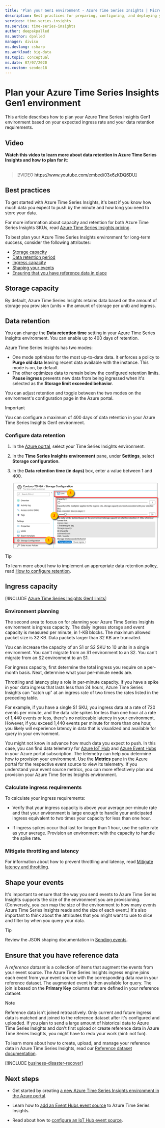 ```yaml
---
title: 'Plan your Gen1 environment - Azure Time Series Insights | Microsoft Docs'
description: Best practices for preparing, configuring, and deploying your Azure Time Series Insights Gen1 environment.
services: time-series-insights
ms.service: time-series-insights
author: deepakpalled
ms.author: dpalled
manager: diviso
ms.devlang: csharp
ms.workload: big-data
ms.topic: conceptual
ms.date: 07/07/2020
ms.custom: seodec18
---
```


# Plan your Azure Time Series Insights Gen1 environment

This article describes how to plan your Azure Time Series Insights Gen1 environment based on your expected ingress rate and your data retention requirements.

## Video

**Watch this video to learn more about data retention in Azure Time Series Insights and how to plan for it**:<br /><br />

> [!VIDEO https://www.youtube.com/embed/03x6zKDQ6DU]

## Best practices

To get started with Azure Time Series Insights, it's best if you know how much data you expect to push by the minute and how long you need to store your data.  

For more information about capacity and retention for both Azure Time Series Insights SKUs, read [Azure Time Series Insights pricing](https://azure.microsoft.com/pricing/details/time-series-insights/).

To best plan your Azure Time Series Insights environment for long-term success, consider the following attributes:

- [Storage capacity](#storage-capacity)
- [Data retention period](#data-retention)
- [Ingress capacity](#ingress-capacity)
- [Shaping your events](#shape-your-events)
- [Ensuring that you have reference data in place](#ensure-that-you-have-reference-data)

## Storage capacity

By default, Azure Time Series Insights retains data based on the amount of storage you provision (units &#215; the amount of storage per unit) and ingress.

## Data retention

You can change the **Data retention time** setting in your Azure Time Series Insights environment. You can enable up to 400 days of retention. 

Azure Time Series Insights has two modes:

* One mode optimizes for the most up-to-date data. It enforces a policy to **Purge old data** leaving recent data available with the instance. This mode is on, by default. 
* The other optimizes data to remain below the configured retention limits. **Pause ingress** prevents new data from being ingressed when it's selected as the **Storage limit exceeded behavior**.

You can adjust retention and toggle between the two modes on the environment's configuration page in the Azure portal.

> [!IMPORTANT]
> You can configure a maximum of 400 days of data retention in your Azure Time Series Insights Gen1 environment.

### Configure data retention

1. In the [Azure portal](https://portal.azure.com), select your Time Series Insights environment.

1. In the **Time Series Insights environment** pane, under **Settings**, select **Storage configuration**.

1. In the **Data retention time (in days)** box, enter a value between 1 and 400.

   [![Configure retention](media/data-retention/configure-data-retention.png)](media/data-retention/configure-data-retention.png#lightbox)

> [!TIP]
> To learn more about how to implement an appropriate data retention policy, read [How to configure retention](./time-series-insights-how-to-configure-retention.md).

## Ingress capacity

[!INCLUDE [Azure Time Series Insights Gen1 limits](../../includes/time-series-insights-ga-limits.md)]

### Environment planning

The second area to focus on for planning your Azure Time Series Insights environment is ingress capacity. The daily ingress storage and event capacity is measured per minute, in 1-KB blocks. The maximum allowed packet size is 32 KB. Data packets larger than 32 KB are truncated.

You can increase the capacity of an S1 or S2 SKU to 10 units in a single environment. You can't migrate from an S1 environment to an S2. You can't migrate from an S2 environment to an S1.

For ingress capacity, first determine the total ingress you require on a per-month basis. Next, determine what your per-minute needs are. 

Throttling and latency play a role in per-minute capacity. If you have a spike in your data ingress that lasts less than 24 hours, Azure Time Series Insights can "catch up" at an ingress rate of two times the rates listed in the preceding table.

For example, if you have a single S1 SKU, you ingress data at a rate of 720 events per minute, and the data rate spikes for less than one hour at a rate of 1,440 events or less, there's no noticeable latency in your environment. However, if you exceed 1,440 events per minute for more than one hour, you likely will experience latency in data that is visualized and available for query in your environment.

You might not know in advance how much data you expect to push. In this case, you can find data telemetry for [Azure IoT Hub](../iot-hub/iot-hub-metrics.md) and [Azure Event Hubs](https://blogs.msdn.microsoft.com/cloud_solution_architect/2016/05/25/using-the-azure-rest-apis-to-retrieve-event-hub-metrics/) in your Azure portal subscription. The telemetry can help you determine how to provision your environment. Use the **Metrics** pane in the Azure portal for the respective event source to view its telemetry. If you understand your event source metrics, you can more effectively plan and provision your Azure Time Series Insights environment.

### Calculate ingress requirements

To calculate your ingress requirements:

- Verify that your ingress capacity is above your average per-minute rate and that your environment is large enough to handle your anticipated ingress equivalent to two times your capacity for less than one hour.

- If ingress spikes occur that last for longer than 1 hour, use the spike rate as your average. Provision an environment with the capacity to handle the spike rate.

### Mitigate throttling and latency

For information about how to prevent throttling and latency, read [Mitigate latency and throttling](time-series-insights-environment-mitigate-latency.md).

## Shape your events

It's important to ensure that the way you send events to Azure Time Series Insights supports the size of the environment you are provisioning. (Conversely, you can map the size of the environment to how many events Azure Time Series Insights reads and the size of each event.) It's also important to think about the attributes that you might want to use to slice and filter by when you query your data.

> [!TIP]
> Review the JSON shaping documentation in [Sending events](time-series-insights-send-events.md).

## Ensure that you have reference data

A *reference dataset* is a collection of items that augment the events from your event source. The Azure Time Series Insights ingress engine joins each event from your event source with the corresponding data row in your reference dataset. The augmented event is then available for query. The join is based on the **Primary Key** columns that are defined in your reference dataset.

> [!NOTE]
> Reference data isn't joined retroactively. Only current and future ingress data is matched and joined to the reference dataset after it's configured and uploaded. If you plan to send a large amount of historical data to Azure Time Series Insights and don't first upload or create reference data in Azure Time Series Insights, you might have to redo your work (hint: not fun).  

To learn more about how to create, upload, and manage your reference data in Azure Time Series Insights, read our [Reference dataset documentation](time-series-insights-add-reference-data-set.md).

[!INCLUDE [business-disaster-recover](../../includes/time-series-insights-business-recovery.md)]

## Next steps

- Get started by creating [a new Azure Time Series Insights environment in the Azure portal](time-series-insights-get-started.md).

- Learn how to [add an Event Hubs event source](time-series-insights-how-to-add-an-event-source-eventhub.md) to Azure Time Series Insights.

- Read about how to [configure an IoT Hub event source](time-series-insights-how-to-add-an-event-source-iothub.md).
